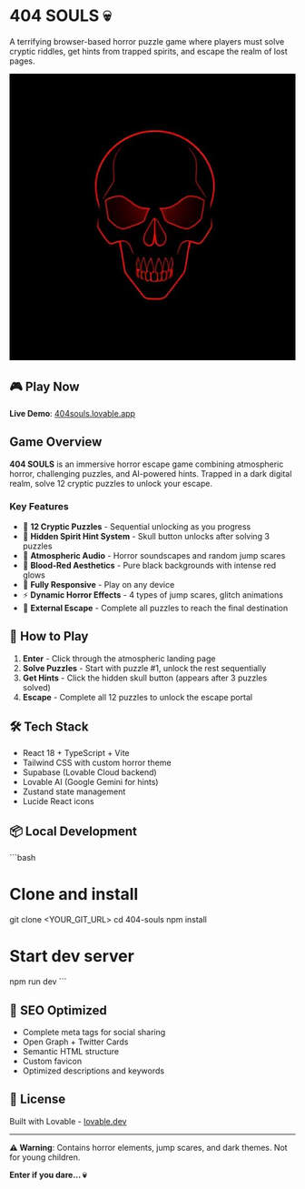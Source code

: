 # 404 SOULS 💀

A terrifying browser-based horror puzzle game where players must solve cryptic riddles, get hints from trapped spirits, and escape the realm of lost pages.

![404 SOULS Banner](public/favicon.png)

## 🎮 Play Now

**Live Demo**: [404souls.lovable.app](https://lovable.dev/projects/3e1927b2-6b9b-4656-b436-cc559672515f)

## Game Overview

**404 SOULS** is an immersive horror escape game combining atmospheric horror, challenging puzzles, and AI-powered hints. Trapped in a dark digital realm, solve 12 cryptic puzzles to unlock your escape.

### Key Features

- 🧩 **12 Cryptic Puzzles** - Sequential unlocking as you progress
- 👻 **Hidden Spirit Hint System** - Skull button unlocks after solving 3 puzzles
- 🎵 **Atmospheric Audio** - Horror soundscapes and random jump scares
- 🎨 **Blood-Red Aesthetics** - Pure black backgrounds with intense red glows
- 📱 **Fully Responsive** - Play on any device
- ⚡ **Dynamic Horror Effects** - 4 types of jump scares, glitch animations
- 🚪 **External Escape** - Complete all puzzles to reach the final destination

## 🚀 How to Play

1. **Enter** - Click through the atmospheric landing page
2. **Solve Puzzles** - Start with puzzle #1, unlock the rest sequentially
3. **Get Hints** - Click the hidden skull button (appears after 3 puzzles solved)
4. **Escape** - Complete all 12 puzzles to unlock the escape portal

## 🛠️ Tech Stack

- React 18 + TypeScript + Vite
- Tailwind CSS with custom horror theme
- Supabase (Lovable Cloud backend)
- Lovable AI (Google Gemini for hints)
- Zustand state management
- Lucide React icons

## 📦 Local Development

\`\`\`bash
# Clone and install
git clone <YOUR_GIT_URL>
cd 404-souls
npm install

# Start dev server
npm run dev
\`\`\`

## 🎯 SEO Optimized

- Complete meta tags for social sharing
- Open Graph + Twitter Cards
- Semantic HTML structure
- Custom favicon
- Optimized descriptions and keywords

## 📄 License

Built with Lovable - [lovable.dev](https://lovable.dev)

---

**⚠️ Warning**: Contains horror elements, jump scares, and dark themes. Not for young children.

**Enter if you dare... 💀**
